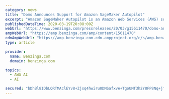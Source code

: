 ```yaml
---
category: news
title: "Domo Announces Support for Amazon SageMaker Autopilot"
excerpt: "Amazon SageMaker Autopilot is an Amazon Web Services (AWS) solution that automatically trains and tunes ML models based on data provided by a customer. Companies can now use their data in Domo as ..."
publishedDateTime: 2020-03-19T20:08:00Z
webUrl: "https://www.benzinga.com/pressreleases/20/03/g15611470/domo-announces-support-for-amazon-sagemaker-autopilot"
ampWebUrl: "https://amp.benzinga.com/amp/content/15611470"
cdnAmpWebUrl: "https://amp-benzinga-com.cdn.ampproject.org/c/s/amp.benzinga.com/amp/content/15611470"
type: article

provider:
  name: Benzinga.com
  domain: benzinga.com

topics:
  - AWS AI
  - AI

secured: "bDhBl8IDbLQRTMAclEYv8+Zjsq4hwiru0DMSafxve+TgoUMT3h2Y8FP8Nq+jfpWNIZNGmHXpI4hcYE60u+nbA9cJU3Yj5kLQ2LxdNkqP10XtopIjYQAh9SOY/WPUv9tSLttBIpzhebxrWhdYOzbUQ1gywW5a9bnC6q7Up8LB97Eih3baXt1VwP6G024EUNe/DHUGjdsulbxHvUDKBF2oChKE45x1rysAngM8uIUgpPtYdMODfE2XmApOTXPyBTZdgHysP6w+3CRRiRS0PdeiWIi1ewPLdWyO5hP0Wo0G/T/cDNscgKFEZ/J4yY0F6196;3l5hs7Ev4KTk/XziRqCb2A=="
---
```


